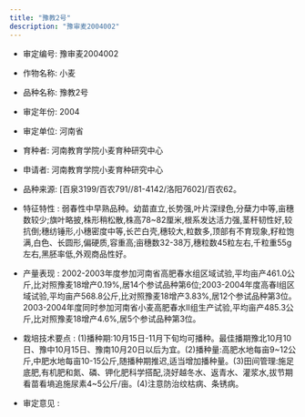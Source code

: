 ```yaml
---
title: "豫教2号"
description: "豫审麦2004002"
---
```

* 审定编号:  豫审麦2004002

*  作物名称:  小麦

*  品种名称:  豫教2号

*  审定年份:  2004

*  审定单位:  河南省

* 育种者:  河南教育学院小麦育种研究中心

*  申请者:  河南教育学院小麦育种研究中心

*  品种来源:  [百泉3199/百农791//81-4142/洛阳7602]/百农62。

*  特征特性 : 
弱春性中早熟品种。幼苗直立,长势强,叶片深绿色,分蘖力中等,亩穗数较少;旗叶略披,株形稍松散,株高78~82厘米,根系发达活力强,茎秆韧性好,较抗倒;穗纺锤形,小穗密度中等,长芒白壳,穗较大,粒数多,顶部有不育现象,籽粒饱满,白色、长圆形,偏硬质,容重高;亩穗数32-38万,穗粒数45粒左右,千粒重55g左右,黑胚率低,外观商品性好。
 
*  产量表现 : 
2002-2003年度参加河南省高肥春水组区域试验,平均亩产461.0公斤,比对照豫麦18增产0.19%,居14个参试品种第6位;2003-2004年度高春I组区域试验,平均亩产568.8公斤,比对照豫麦18增产3.83%,居12个参试品种第3位。2003-2004年度同时参加河南省小麦高肥春水Ⅱ组生产试验,平均亩产485.3公斤,比对照豫麦18增产4.6%,居5个参试品种第3位。

*  栽培技术要点 : 
(1)播种期:10月15日-11月下旬均可播种。最佳播期豫北10月10日、豫中10月15日、豫南10月20日以后为宜。(2)播种量:高肥水地每亩9~12公斤,中肥水地每亩10-15公斤,随播种期推迟,适当增加播种量。(3)田间管理:施足底肥,有机肥和氮、磷、钾化肥科学搭配,浇好越冬水、返青水、灌浆水,拔节期看苗看墒追施尿素4~5公斤/亩。(4)注意防治纹枯病、条锈病。

*  审定意见 : 

